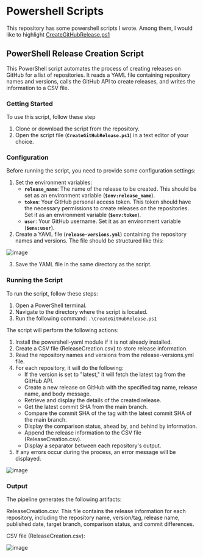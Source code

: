 # Powershell Scripts

This repository has some powershell scripts I wrote. Among them, I would like to highlight [CreateGitHubRelease.ps1](https://github.com/Leticia-Mendes/powershell-scripts/blob/main/CreateGitHubRelease.ps1)

## **PowerShell Release Creation Script**

This PowerShell script automates the process of creating releases on GitHub for a list of repositories. It reads a YAML file containing repository names and versions, calls the GitHub API to create releases, and writes the information to a CSV file.

### **Getting Started**

To use this script, follow these step

1. Clone or download the script from the repository.
2. Open the script file (**`CreateGitHubRelease.ps1`**) in a text editor of your choice.

### **Configuration**

Before running the script, you need to provide some configuration settings:

1. Set the environment variables:
    - **`release_name`**: The name of the release to be created. This should be set as an environment variable (**`$env:release_name`**).
    - **`token`**: Your GitHub personal access token. This token should have the necessary permissions to create releases on the repositories. Set it as an environment variable (**`$env:token`**).
    - **`user`**: Your GitHub username. Set it as an environment variable (**`$env:user`**).
2. Create a YAML file (**`release-versions.yml`**) containing the repository names and versions. The file should be structured like this:

![image](https://github.com/Leticia-Mendes/powershell-scripts/assets/90715443/95664791-6176-4007-9c40-099c0744cb25)

3. Save the YAML file in the same directory as the script.

### **Running the Script**
To run the script, follow these steps:

1. Open a PowerShell terminal.
2. Navigate to the directory where the script is located.
3. Run the following command: `.\CreateGitHubRelease.ps1`

The script will perform the following actions:

1. Install the powershell-yaml module if it is not already installed.
2. Create a CSV file (ReleaseCreation.csv) to store release information.
3. Read the repository names and versions from the release-versions.yml file.
4. For each repository, it will do the following:
    - If the version is set to "latest," it will fetch the latest tag from the GitHub API.
    - Create a new release on GitHub with the specified tag name, release name, and body message.
    - Retrieve and display the details of the created release.
    - Get the latest commit SHA from the main branch.
    - Compare the commit SHA of the tag with the latest commit SHA of the main branch.
    - Display the comparison status, ahead by, and behind by information.
    - Append the release information to the CSV file (ReleaseCreation.csv).
    - Display a separator between each repository's output.
5. If any errors occur during the process, an error message will be displayed.

![image](https://github.com/Leticia-Mendes/powershell-scripts/assets/90715443/1cab8518-7ffb-4ed6-bda4-4bbcfb0c8c4a)


### Output
The pipeline generates the following artifacts:

ReleaseCreation.csv: This file contains the release information for each repository, including the repository name, version/tag, release name, published date, target branch, comparison status, and commit differences.
    
CSV file (ReleaseCreation.csv):

   ![image](https://github.com/Leticia-Mendes/powershell-scripts/assets/90715443/07162adc-c991-4e07-b4b7-5685e697bb3b)
